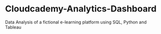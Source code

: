 # Cloudcademy-Analytics-Dashboard
Data Analysis of a fictional e-learning platform using SQL, Python and Tableau
